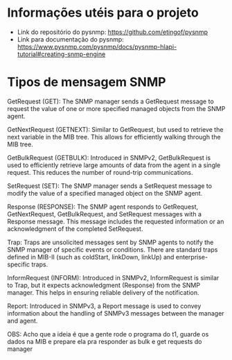 # Informações utéis para o projeto
- Link do repositório do pysnmp: https://github.com/etingof/pysnmp
- Link para documentação do pysnmp: https://www.pysnmp.com/pysnmp/docs/pysnmp-hlapi-tutorial#creating-snmp-engine

# Tipos de mensagem SNMP
GetRequest (GET): The SNMP manager sends a GetRequest message to request the value of one or more specified managed objects from the SNMP agent.

GetNextRequest (GETNEXT): Similar to GetRequest, but used to retrieve the next variable in the MIB tree. This allows for efficiently walking through the MIB tree.

GetBulkRequest (GETBULK): Introduced in SNMPv2, GetBulkRequest is used to efficiently retrieve large amounts of data from the agent in a single request. This reduces the number of round-trip communications.

SetRequest (SET): The SNMP manager sends a SetRequest message to modify the value of a specified managed object on the SNMP agent.

Response (RESPONSE): The SNMP agent responds to GetRequest, GetNextRequest, GetBulkRequest, and SetRequest messages with a Response message. This message includes the requested information or an acknowledgment of the completed SetRequest.

Trap: Traps are unsolicited messages sent by SNMP agents to notify the SNMP manager of specific events or conditions. There are standard traps defined in MIB-II (such as coldStart, linkDown, linkUp) and enterprise-specific traps.

InformRequest (INFORM): Introduced in SNMPv2, InformRequest is similar to Trap, but it expects acknowledgment (Response) from the SNMP manager. This helps in ensuring reliable delivery of the notification.

Report: Introduced in SNMPv3, a Report message is used to convey information about the handling of SNMPv3 messages between the manager and agent.

OBS: Acho que a ideia é que a gente rode o programa do t1, guarde os dados na MIB e prepare ela pra
responder as bulk e get requests do manager
